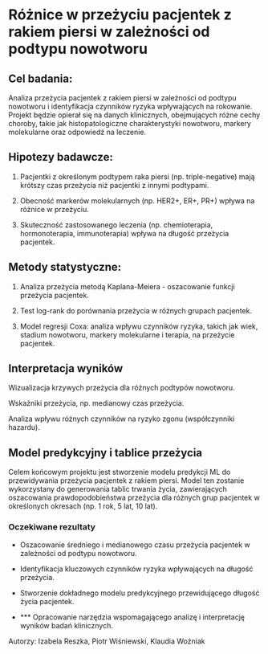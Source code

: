 # Różnice w przeżyciu pacjentek z rakiem piersi w zależności od podtypu nowotworu 

## Cel badania:

Analiza przeżycia pacjentek z rakiem piersi w zależności od podtypu nowotworu i identyfikacja czynników ryzyka wpływających na rokowanie. Projekt będzie opierał się na danych klinicznych, obejmujących różne cechy choroby, takie jak histopatologiczne charakterystyki nowotworu, markery molekularne oraz odpowiedź na leczenie.

## Hipotezy badawcze:

1. Pacjentki z określonym podtypem raka piersi (np. triple-negative) mają krótszy czas przeżycia niż pacjentki z innymi podtypami.

2. Obecność markerów molekularnych (np. HER2+, ER+, PR+) wpływa na różnice w przeżyciu.

3. Skuteczność zastosowanego leczenia (np. chemioterapia, hormonoterapia, immunoterapia) wpływa na długość przeżycia pacjentek.

## Metody statystyczne:

1. Analiza przeżycia metodą Kaplana-Meiera -  oszacowanie funkcji przeżycia pacjentek.

2. Test log-rank do porównania przeżycia w różnych grupach pacjentek.

3. Model regresji Coxa: analiza wpływu czynników ryzyka, takich jak wiek, stadium nowotworu, markery molekularne i terapia, na przeżycie pacjentek.

## Interpretacja wyników

Wizualizacja krzywych przeżycia dla różnych podtypów nowotworu.

Wskaźniki przeżycia, np. medianowy czas przeżycia.

Analiza wpływu różnych czynników na ryzyko zgonu (współczynniki hazardu).

## Model predykcyjny i tablice przeżycia

Celem końcowym projektu jest stworzenie modelu predykcji ML do przewidywania przeżycia pacjentek z rakiem piersi. Model ten zostanie wykorzystany do generowania tablic trwania życia, zawierających oszacowania prawdopodobieństwa przeżycia dla różnych grup pacjentek w określonych okresach (np. 1 rok, 5 lat, 10 lat).

### Oczekiwane rezultaty

- Oszacowanie średniego i medianowego czasu przeżycia pacjentek w zależności od podtypu nowotworu.

- Identyfikacja kluczowych czynników ryzyka wpływających na długość przeżycia.

- Stworzenie dokładnego modelu predykcyjnego przewidującego długość życia pacjentek.

- *** Opracowanie narzędzia wspomagającego analizę i interpretację wyników badań klinicznych.

Autorzy: Izabela Reszka, Piotr Wiśniewski, Klaudia Woźniak
